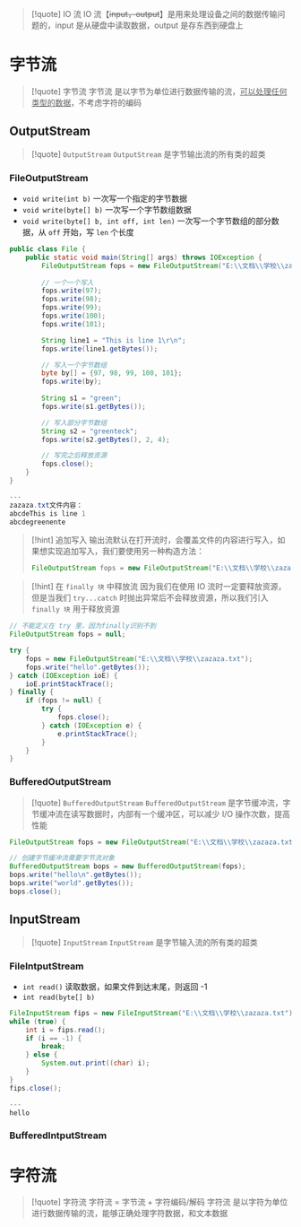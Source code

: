 
>[!quote] IO 流
>IO 流【~~input，output~~】是用来处理设备之间的数据传输问题的，input 是从硬盘中读取数据，output 是存东西到硬盘上

# 字节流
>[!quote] 字节流
>字节流 是以字节为单位进行数据传输的流，<u>可以处理任何类型的数据</u>，不考虑字符的编码

## OutputStream
>[!quote] `OutputStream` 
>`OutputStream` 是字节输出流的所有类的超类

### FileOutputStream
- `void write(int b)`  一次写一个指定的字节数据
- `void write(byte[] b)` 一次写一个字节数组数据
- `void write(byte[] b, int off, int len)` 一次写一个字节数组的部分数据，从 `off` 开始，写 `len` 个长度

```java
public class File {
    public static void main(String[] args) throws IOException {
        FileOutputStream fops = new FileOutputStream("E:\\文档\\学校\\zazaza.txt");
        
        // 一个一个写入
        fops.write(97);
        fops.write(98);
        fops.write(99);
        fops.write(100);
        fops.write(101);

		String line1 = "This is line 1\r\n";
		fops.write(line1.getBytes());

		// 写入一个字节数组
        byte by[] = {97, 98, 99, 100, 101};
        fops.write(by);
        
        String s1 = "green";
        fops.write(s1.getBytes());

		// 写入部分字节数组
        String s2 = "greenteck";
        fops.write(s2.getBytes(), 2, 4);

		// 写完之后释放资源
        fops.close();
    }
}

---
zazaza.txt文件内容：
abcdeThis is line 1
abcdegreenente
```

>[!hint] 追加写入
>输出流默认在打开流时，会覆盖文件的内容进行写入，如果想实现追加写入，我们要使用另一种构造方法：
> ```java
> FileOutputStream fops = new FileOutputStream("E:\\文档\\学校\\zazaza.txt", true);
> ```

>[!hint] 在 `finally 块` 中释放流
>因为我们在使用 IO 流时一定要释放资源，但是当我们 `try...catch` 时抛出异常后不会释放资源，所以我们引入 `finally 块` 用于释放资源

```java
// 不能定义在 try 里，因为finally识别不到
FileOutputStream fops = null;

try {
	fops = new FileOutputStream("E:\\文档\\学校\\zazaza.txt");
	fops.write("hello".getBytes());
} catch (IOException ioE) {
	ioE.printStackTrace();
} finally {
	if (fops != null) {
		try {
			fops.close();
		} catch (IOException e) {
			e.printStackTrace();
		}
	}
}
```

### BufferedOutputStream
>[!quote] `BufferedOutputStream` 
>`BufferedOutputStream` 是字节缓冲流，字节缓冲流在读写数据时，内部有一个缓冲区，可以减少 I/O 操作次数，提高性能

```java
FileOutputStream fops = new FileOutputStream("E:\\文档\\学校\\zazaza.txt");

// 创建字节缓冲流需要字节流对象
BufferedOutputStream bops = new BufferedOutputStream(fops);
bops.write("hello\n".getBytes());
bops.write("world".getBytes());
bops.close();
```

## InputStream
>[!quote] `InputStream` 
>`InputStream` 是字节输入流的所有类的超类

### FileIntputStream
- `int read()` 读取数据，如果文件到达末尾，则返回 -1
- `int read(byte[] b)`

```java
FileInputStream fips = new FileInputStream("E:\\文档\\学校\\zazaza.txt");
while (true) {
	int i = fips.read();
	if (i == -1) {
		break;
	} else {
		System.out.print((char) i);
	}
}
fips.close();

---
hello
```


### BufferedIntputStream







# 字符流
>[!quote] 字符流
>字符流 = 字节流 + 字符编码/解码
>字符流 是以字符为单位进行数据传输的流，能够正确处理字符数据，和文本数据

















